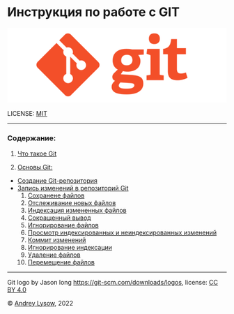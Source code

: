 # Инструкция по работе с  GIT

![](./assets/git-logo.png)

LICENSE: [MIT](./license.md)

---
### **Содержание:**
1. [Что такое Git](./WhatAboutGit.md)

2. [Основы Git:](https://git-scm.com/book/ru/v2/%D0%9E%D1%81%D0%BD%D0%BE%D0%B2%D1%8B-Git-%D0%A1%D0%BE%D0%B7%D0%B4%D0%B0%D0%BD%D0%B8%D0%B5-Git-%D1%80%D0%B5%D0%BF%D0%BE%D0%B7%D0%B8%D1%82%D0%BE%D1%80%D0%B8%D1%8F "Сайт git-scm.com")
+ [Создание Git-репозитория](GettingGit.md)
+ [Запись изменений в репозиторий Git](./RecordingChanges.md)
    1. [Сохранене файлов](./RecordingChanges1.md) 
    2. [Отслеживание новых файлов](./RecordingChanges2.md)
    3. [Индексация измененных файлов](./RecordingChanges3.md)
    4. [Сокращенный вывод](./RecordingChanges4.md)
    5. [Игнорирование файлов](./RecordingChanges5.md)
    6. [Просмотр индексированных и неиндексированных изменений](./RecordingChanges6.md)
    7. [Коммит изменений](./RecordingChanges7.md)
    8. [Игнорирование индексации](./RecordingChanges8.md)
    9. [Удаление файлов](./RecordingChanges9.md)
    10. [Перемещение файлов](./RecordingChanges10.md)

---

Git logo by Jason long https://git-scm.com/downloads/logos,
license: [CC BY 4.0](https://creativecommons.org/licenses/by/4.0/)

© [Andrey Lysow](https://github.com/AndreyLysow), 2022